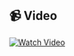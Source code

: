 ## 📹 Video  

[![Watch Video](https://via.placeholder.com/800x450.png?text=Click+to+Play)](./video.mp4)  
